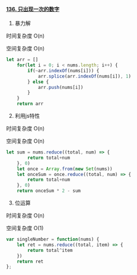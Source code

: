 #### [136. 只出现一次的数字](https://leetcode-cn.com/problems/single-number/)

1. 暴力解

时间复杂度 O(n)

空间复杂度 O(n)

```js
let arr = []
    for(let i = 0; i < nums.length; i++) {
        if(~arr.indexOf(nums[i])) {
            arr.splice(arr.indexOf(nums[i]), 1)
        } else {
            arr.push(nums[i])
        }
    }
    return arr
```



2. 利用js特性

时间复杂度 O(n)

空间复杂度 O(n)

```js
let sum = nums.reduce((total, num) => {
        return total+num
    }, 0)
    let once = Array.from(new Set(nums))
    let onceSum = once.reduce((total, num) => {
        return total+num
    }, 0)
    return onceSum * 2 - sum
```



3. 位运算

时间复杂度 O(n)

空间复杂度 O(1)

```js
var singleNumber = function(nums) {
    let ret = nums.reduce((total, item) => {
        return total^item
    })
    return ret
};
```

